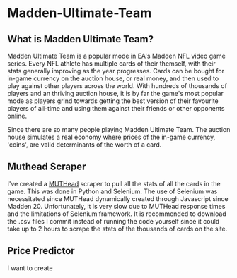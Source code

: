 # Madden-Ultimate-Team

## What is Madden Ultimate Team?

Madden Ultimate Team is a popular mode in EA's Madden NFL video game series. Every NFL athlete has multiple cards of their themself, with their stats generally improving as the year progresses. Cards can be bought for in-game currency on the auction house, or real money, and then used to play against other players across the world. With hundreds of thousands of players and an thriving auction house, it is by far the game's most popular mode as players grind towards getting the best version of their favourite players of all-time and using them against their friends or other opponents online.

Since there are so many people playing Madden Ultimate Team. The auction house simulates a real economy where prices of the in-game currency, 'coins', are valid determinants of the worth of a card.

## Muthead Scraper
I've created a [MUTHead](https://www.muthead.com/20/players/) scraper to pull all the stats of all the cards in the game. This was done in Python and Selenium. The use of Selenium was necessitated since MUTHead dynamically created through Javascript since Madden 20. Unfortunately, it is very slow due to MUTHead response times and the limitations of Selenium framework. It is recommended to download the .csv files I commit instead of running the code yourself since it could take up to 2 hours to scrape the stats of the thousands of cards on the site.

## Price Predictor
I want to create
